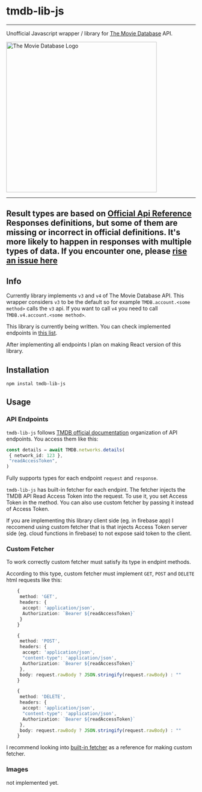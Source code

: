# tmdb-lib-js

---

Unofficial Javascript wrapper / library for [The Movie Database](https://www.themoviedb.org/) API.

<img src="https://www.themoviedb.org/assets/2/v4/logos/v2/blue_long_1-8ba2ac31f354005783fab473602c34c3f4fd207150182061e425d366e4f34596.svg" alt="The Movie Database Logo" width="400"/>

---

## Result types are based on [Official Api Reference](https://developer.themoviedb.org/reference/intro/getting-started) Responses definitions, but some of them are missing or incorrect in official definitions. It's more likely to happen in responses with multiple types of data. If you encounter one, please [rise an issue here](https://github.com/bartosz-dude/tmdb-lib-js/issues)

## Info

Currently library implements `v3` and `v4` of The Movie Database API. This wrapper considers `v3` to be the default so for example `TMDB.account.<some method>` calls the `v3` api. If you want to call `v4` you need to call `TMDB.v4.account.<some method>`.

This library is currently being written. You can check implemented endpoints in [this list](API_IMPLENTATION.md).

After implementing all endpoints I plan on making React version of this library.

## Installation

```terminal
npm instal tmdb-lib-js
```

## Usage

### API Endpoints

`tmdb-lib-js` follows [TMDB official documentation](https://developer.themoviedb.org/reference/intro/getting-started) organization of API endpoints. You access them like this:

```typescript
const details = await TMDB.networks.details(
 { network_id: 123 },
 "readAccessToken",
)
```

Fully supports types for each endpoint `request` and `response`.

`tmdb-lib-js` has built-in fetcher for each endpint. The fetcher injects the TMDB API Read Access Token into the request. To use it, you set Access Token in the method. You can also use custom fetcher by passing it instead of Access Token.

If you are implementing this library client side (eg. in firebase app) I reccomend using custom fetcher that is that injects Access Token server side (eg. cloud functions in firebase) to not expose said token to the client.

### Custom Fetcher

To work correctly custom fetcher must satisfy its type in endpint methods.

According to this type, custom fetcher must implement `GET`, `POST` and `DELETE` html requests like this:

```typescript
    {
     method: 'GET',
     headers: {
      accept: 'application/json',
      Authorization: `Bearer ${readAccessToken}`
     }
    }

    {
     method: 'POST',
     headers: {
      accept: 'application/json',
      "content-type": 'application/json',
      Authorization: `Bearer ${readAccessToken}`
     },
     body: request.rawBody ? JSON.stringify(request.rawBody) : ""
    }

    {
     method: 'DELETE',
     headers: {
      accept: 'application/json',
      "content-type": 'application/json',
      Authorization: `Bearer ${readAccessToken}`
     },
     body: request.rawBody ? JSON.stringify(request.rawBody) : ""
    }

```

I recommend looking into [built-in fetcher](./src/fetcher.ts) as a reference for making custom fetcher.

### Images

not implemented yet.
